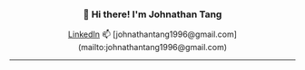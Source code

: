 <h3 align="center">👋 Hi there! I'm Johnathan Tang</h3>
<p align="center">
  <a href="https://www.linkedin.com/in/johnathan-tang-452241173/">LinkedIn</a> 
  📫 [johnathantang1996@gmail.com](mailto:johnathantang1996@gmail.com)
</p>

---


<!--
**lauragift21/lauragift21** is a ✨ _special_ ✨ repository because its `README.md` (this file) appears on your GitHub profile.

Here are some ideas to get you started:

- 🔭 I’m currently working on ...
- 🌱 I’m currently learning ...
- 👯 I’m looking to collaborate on ...
- 🤔 I’m looking for help with ...
- 💬 Ask me about ...
- 📫 How to reach me: ...
- 😄 Pronouns: ...
- ⚡ Fun fact: ...
-->
